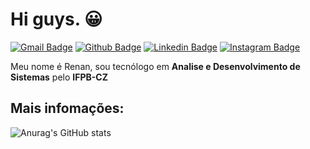 # Hi guys. :grinning: 
[![Gmail Badge](https://img.shields.io/badge/-Gmail-20232a?-square&logo=Gmail&logoColor&link=mailto:reyson2018@gmail.com)](mailto:reysonferreira2018@gmail.com)
[![Github Badge](https://img.shields.io/badge/-Github-20232a?style=flat-square&logo=Github&logoColor&link=https://github.com/nameNosyer)](https://github.com/nameNosyer)
[![Linkedin Badge](https://img.shields.io/badge/-LinkedIn-20232a?-square&logo=Linkedin&logoColor=blue&link=https://https://www.linkedin.com/in/reyson-lustosa-90a9311ba/)](https://www.linkedin.com/in/reyson-lustosa-90a9311ba/)
[![Instagram Badge](https://img.shields.io/badge/-Intagram-20232a?-square&logo=Instagram&logoColor&link=https://www.instagram.com/reyson_renan/)](https://www.instagram.com/reyson_renan/)


Meu nome é Renan, sou tecnólogo em **Analise e Desenvolvimento de Sistemas** pelo **IFPB-CZ**

## Mais infomações:

![Anurag's GitHub stats](https://github-readme-stats.vercel.app/api?username=nameNosyer&show_icons=true&theme=react)
